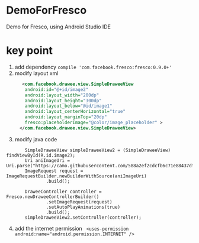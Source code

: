 # DemoForFresco
Demo for Fresco, using Android Studio IDE

# key point
1. add dependency ```compile 'com.facebook.fresco:fresco:0.9.0+' ```
2. modify layout xml
 ```xml
       <com.facebook.drawee.view.SimpleDraweeView
        android:id="@+id/image2"
        android:layout_width="200dp"
        android:layout_height="300dp"
        android:layout_below="@id/image1"
        android:layout_centerHorizontal="true"
        android:layout_marginTop="20dp"
        fresco:placeholderImage="@color/image_placeholder" >
      </com.facebook.drawee.view.SimpleDraweeView>
 ```
3. modify java code
 ```
        SimpleDraweeView simpleDraweeView2 = (SimpleDraweeView) findViewById(R.id.image2);
        Uri aniImageUri = Uri.parse("https://camo.githubusercontent.com/588a2ef2cdcfb6c71e88437df486226dd15605b3/687474703a2f2f737261696e2d6769746875622e71696e6975646e2e636f6d2f756c7472612d7074722f73746f72652d686f7573652d737472696e672d61727261792e676966");
        ImageRequest request = ImageRequestBuilder.newBuilderWithSource(aniImageUri)
                .build();

        DraweeController controller = Fresco.newDraweeControllerBuilder()
                .setImageRequest(request)
                .setAutoPlayAnimations(true)
                .build();
        simpleDraweeView2.setController(controller);
 ```

4. add the internet permission ``` <uses-permission android:name="android.permission.INTERNET" />```
